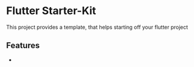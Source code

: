 # Flutter Starter-Kit 

This project provides a template, that helps starting off your flutter project

## Features

- 

